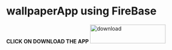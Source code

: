 # wallpaperApp using FireBase
**CLICK ON DOWNLOAD THE APP**
<a href="https://github.com/prince214/Wallset-Wallpaper-App/raw/master/wallset.apk"><img src="download.png" width="200" height="50"  alt="download" ></a>
